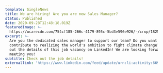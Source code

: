 ```yaml
---
template: SingleNews
title: We are hiring! Are you are new Sales Manager?
status: Published
date: 2020-09-28T12:48:18.019Z
featuredImage: >-
  https://ucarecdn.com/754cf185-266c-4179-895c-5bd3e596e926/-/crop/1825x1638/0,454/-/preview/
excerpt: >-
  Are you the dedicated sales manager to support our team? Do you want to
  contribute to realizing the world's ambition to fight climate change? Check
  out the details of this job vacancy on LinkedIn! We are looking forward to
  meeting you!
subtitle: Check out the job details!
externallink: 'https://www.linkedin.com/feed/update/urn:li:activity:6691310961422278656'
---
```


